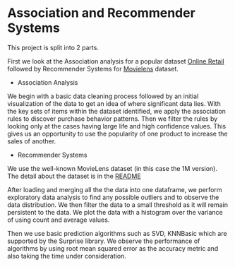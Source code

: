 # Association and Recommender Systems

This project is split into 2 parts.

First we look at the Association analysis for a popular dataset [Online Retail](http://archive.ics.uci.edu/ml/machine-learning-databases/00352/Online%20Retail.xlsx) followed by Recommender Systems for [Movielens](http://www.grouplens.org/system/files/ml-1m.zip) dataset.

* Association Analysis

We begin with a basic data cleaning process followed by an initial visualization of the data to get an idea of where significant data lies. 
With the key sets of items within the dataset identified, we apply the association rules to discover purchase behavior patterns. Then we filter the rules by looking only at the cases having large life and high confidence values. This gives us an opportunity to use the popularity of one product to increase the sales of another.

* Recommender Systems

We use the well-known MovieLens dataset (in this case the 1M version).
The detail about the dataset is in the [README](http://files.grouplens.org/papers/ml-1m-README.txt)
 
 After loading and merging all the the data into one dataframe, we perform exploratory data analysis to find any possible outliers and to observe the data distribution. We then filter the data to a small threshold as it will remain persistent to the data. We plot the data with a histogram over the variance of using count and average values.
 
 Then we use basic prediction algorithms such as SVD, KNNBasic which are supported by the Surprise library. We observe the performance of algorithms by using root mean squared error as the accuracy metric and also taking the time under consideration.
